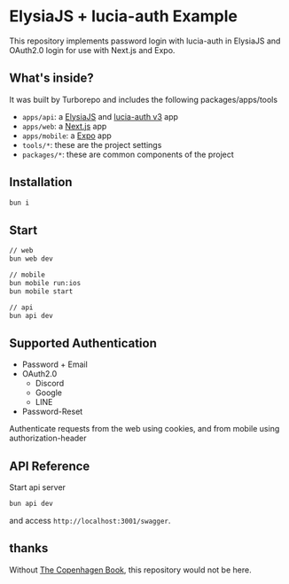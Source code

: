 # ElysiaJS + lucia-auth Example

This repository implements password login with lucia-auth in ElysiaJS and OAuth2.0 login for use with Next.js and Expo.

## What's inside?
It was built by Turborepo and includes the following packages/apps/tools

* `apps/api`: a [ElysiaJS](https://elysiajs.com/) and [lucia-auth v3](https://lucia-auth.com/) app
* `apps/web`: a [Next.js](https://nextjs.org/) app
* `apps/mobile`: a [Expo](https://expo.dev/) app
* `tools/*`: these are the project settings
* `packages/*`: these are common components of the project

## Installation
```sh
bun i
```

## Start
```sh
// web
bun web dev

// mobile
bun mobile run:ios
bun mobile start

// api
bun api dev
```

## Supported Authentication

* Password + Email
* OAuth2.0
  - Discord
  - Google
  - LINE
* Password-Reset

Authenticate requests from the web using cookies, and from mobile using authorization-header

## API Reference

Start api server
```sh
bun api dev
```
and access `http://localhost:3001/swagger`.

## thanks

Without [The Copenhagen Book](https://thecopenhagenbook.com/), this repository would not be here.
